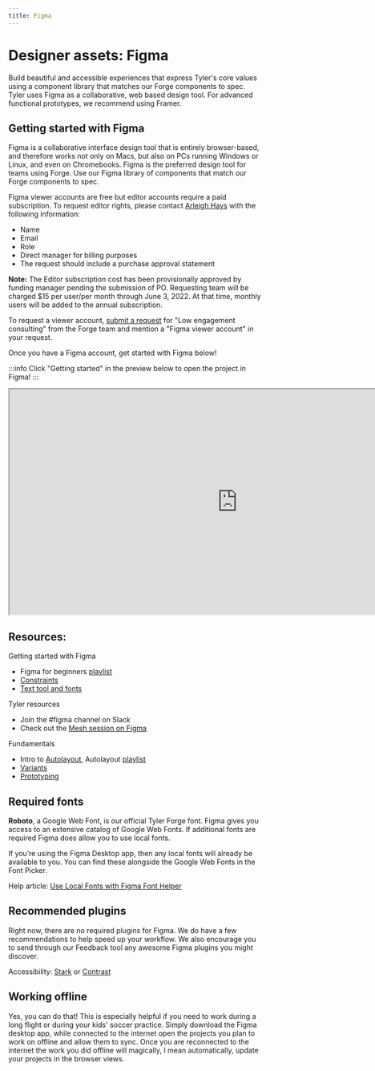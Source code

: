 ```yaml
---
title: Figma
---
```


# Designer assets: Figma

Build beautiful and accessible experiences that express Tyler's core values using a component library that matches our Forge components to spec. Tyler uses Figma as a collaborative, web based design tool. For advanced functional prototypes, we recommend using Framer.

## Getting started with Figma

Figma is a collaborative interface design tool that is entirely browser-based, and therefore works not only on Macs, but also on PCs running Windows or Linux, and even on Chromebooks. Figma is the preferred design tool for teams using Forge. Use our Figma library of components that match our Forge components to spec. 

Figma viewer accounts are free but editor accounts require a paid subscription. To request editor rights, please contact <a href="mailto:arleigh.hays@tylertech.com">Arleigh Hays</a> with the following information:
- Name
- Email
- Role
- Direct manager for billing purposes
- The request should include a purchase approval statement

**Note:** The Editor subscription cost has been provisionally approved by funding manager pending the submission of PO. Requesting team will be charged $15 per user/per month through June 3, 2022. At that time, monthly users will be added to the annual subscription.

To request a viewer account, [submit a request](/get-started/more-guidance/consulting/) for "Low engagement consulting" from the Forge team and mention a "Figma viewer account" in your request. 

Once you have a Figma account, get started with Figma below!

:::info
Click "Getting started" in the preview below to open the project in Figma!
:::

<iframe style={{border: '1px solid rgba(0, 0, 0, 0.1)'}} width="910" height="450" src="https://www.figma.com/embed?embed_host=share&url=https%3A%2F%2Fwww.figma.com%2Ffile%2FcEUIQB7oHEaOtHhfakUxYe%2FGetting-started%3Fnode-id%3D0%253A1" allowFullScreen></iframe>

## Resources:

Getting started with Figma

- Figma for beginners <a href="https://www.youtube.com/playlist?list=PLXDU_eVOJTx7QHLShNqIXL1Cgbxj7HlN4" target="_blank" rel="noeopner noreferrer">playlist</a>
- <a href="https://www.youtube.com/watch?v=LHY9cm_2zwU" target="_blank" rel="noopener noreferrer">Constraints</a>
- <a href="https://www.youtube.com/watch?v=5i-ebNTjad8&t=12s" target="_blank" rel="noopener noreferrer"> Text tool and fonts</a>

Tyler resources

- Join the #figma channel on Slack 
- Check out the <a href="https://web.microsoftstream.com/video/24d661e2-a6ea-4da6-b3b3-0620e53162a3?channelId=96c84741-3f09-4ed1-8124-e0bc951aea7e2020" target="_blank" rel="noopener noreferrer"> Mesh session on Figma</a>

Fundamentals

- Intro to <a href="https://help.figma.com/hc/en-us/articles/360040451373" target="_blank" rel="noreferrer noopener">Autolayout</a>, Autolayout <a href="https://www.youtube.com/watch?v=PNJxeD29ZTg&list=PLXDU_eVOJTx55HFubfbTL3ellJjBM2QE2" target="_blank" rel="noopener noreferrer">playlist</a>
- <a href="https://www.youtube.com/watch?v=y29Xwt9dET0" target="_blank" rel="noopener noreferrer">Variants</a>
- <a href="https://www.youtube.com/playlist?list=PLXDU_eVOJTx7aqRW3Skp1aRT9ktC3ctqA" target="_blank" rel="noopener noreferrer">Prototyping</a>

## Required fonts

**Roboto**, a Google Web Font, is our official Tyler Forge font. Figma gives you access to an extensive catalog of Google Web Fonts. If additional fonts are required Figma does allow you to use local fonts.

If you’re using the Figma Desktop app, then any local fonts will already be available to you. You can find these alongside the Google Web Fonts in the Font Picker.

Help article: [Use Local Fonts with Figma Font Helper](https://help.figma.com/hc/en-us/articles/360039956894-Use-Local-Fonts-with-Figma-Font-Helper)

## Recommended plugins

Right now, there are no required plugins for Figma. We do have a few recommendations to help speed up your workflow. We also encourage you to send through our Feedback tool any awesome Figma plugins you might discover.

Accessibility: [Stark](https://www.figma.com/c/plugin/732603254453395948/Stark) or [Contrast](https://www.figma.com/c/plugin/733159460536249875/A11y---Color-Contrast-Checker)

## Working offline

Yes, you can do that! This is especially helpful if you need to work during a long flight or during your kids' soccer practice. Simply download the Figma desktop app, while connected to the internet open the projects you plan to work on offline and allow them to sync. Once you are reconnected to the internet the work you did offline will magically, I mean automatically, update your projects in the browser views.

